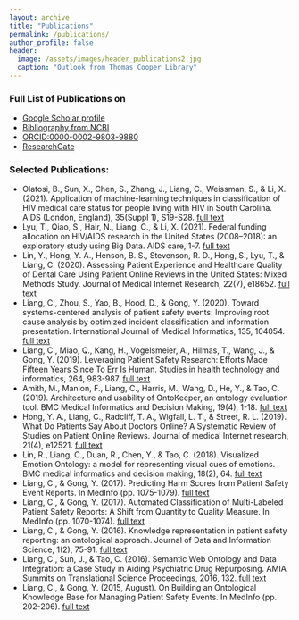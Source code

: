 ```yaml
---
layout: archive
title: "Publications"
permalink: /publications/
author_profile: false
header:
  image: /assets/images/header_publications2.jpg
  caption: "Outlook from Thomas Cooper Library"
---
```


### Full List of Publications on
- [Google Scholar profile](https://scholar.google.com/citations?user=VMcFpJ4AAAAJ&hl=en)<br/>
- [Bibliography from NCBI](https://www.ncbi.nlm.nih.gov/sites/myncbi/1HeGaoiqXwwwpf/bibliography/55040917/public/?sort=date&direction=ascending)<br/>
- [ORCID:0000-0002-9803-9880](https://orcid.org/0000-0002-9803-9880)<br/>
- [ResearchGate](https://www.researchgate.net/profile/Chen_Liang32)<br/>

### Selected Publications:
- Olatosi, B., Sun, X., Chen, S., Zhang, J., Liang, C., Weissman, S., & Li, X. (2021). Application of machine-learning techniques in classification of HIV medical care status for people living with HIV in South Carolina. AIDS (London, England), 35(Suppl 1), S19-S28. [full text](https://journals.lww.com/aidsonline/Fulltext/2021/05011/Application_of_machine_learning_techniques_in.3.aspx)
- Lyu, T., Qiao, S., Hair, N., Liang, C., & Li, X. (2021). Federal funding allocation on HIV/AIDS research in the United States (2008–2018): an exploratory study using Big Data. AIDS care, 1-7. [full text](https://www.tandfonline.com/doi/abs/10.1080/09540121.2021.1896664)
- Lin, Y., Hong, Y. A., Henson, B. S., Stevenson, R. D., Hong, S., Lyu, T., & Liang, C. (2020). Assessing Patient Experience and Healthcare Quality of Dental Care Using Patient Online Reviews in the United States: Mixed Methods Study. Journal of Medical Internet Research, 22(7), e18652. [full text](https://www.jmir.org/2020/7/e18652/)
- Liang, C., Zhou, S., Yao, B., Hood, D., & Gong, Y. (2020). Toward systems-centered analysis of patient safety events: Improving root cause analysis by optimized incident classification and information presentation. International Journal of Medical Informatics, 135, 104054. [full text](https://www.sciencedirect.com/science/article/pii/S1386505619308792)
- Liang, C., Miao, Q., Kang, H., Vogelsmeier, A., Hilmas, T., Wang, J., & Gong, Y. (2019). Leveraging Patient Safety Research: Efforts Made Fifteen Years Since To Err Is Human. Studies in health technology and informatics, 264, 983-987. [full text](http://ebooks.iospress.nl/publication/52136)
- Amith, M., Manion, F., Liang, C., Harris, M., Wang, D., He, Y., & Tao, C. (2019). Architecture and usability of OntoKeeper, an ontology evaluation tool. BMC Medical Informatics and Decision Making, 19(4), 1-18. [full text](https://bmcmedinformdecismak.biomedcentral.com/articles/10.1186/s12911-019-0859-z)
- Hong, Y. A., Liang, C., Radcliff, T. A., Wigfall, L. T., & Street, R. L. (2019). What Do Patients Say About Doctors Online? A Systematic Review of Studies on Patient Online Reviews. Journal of medical Internet research, 21(4), e12521. [full text](https://www.jmir.org/2019/4/e12521/)
- Lin, R., Liang, C., Duan, R., Chen, Y., & Tao, C. (2018). Visualized Emotion Ontology: a model for representing visual cues of emotions. BMC medical informatics and decision making, 18(2), 64. [full text](https://bmcmedinformdecismak.biomedcentral.com/articles/10.1186/s12911-018-0634-6)
- Liang, C., & Gong, Y. (2017). Predicting Harm Scores from Patient Safety Event Reports. In MedInfo (pp. 1075-1079). [full text](http://ebooks.iospress.nl/publication/48320)
- Liang, C., & Gong, Y. (2017). Automated Classification of Multi-Labeled Patient Safety Reports: A Shift from Quantity to Quality Measure. In MedInfo (pp. 1070-1074). [full text](http://ebooks.iospress.nl/Extern/EnterMedLine.aspx?ISSN=0926-9630&Volume=245&SPage=1070)
- Liang, C., & Gong, Y. (2016). Knowledge representation in patient safety reporting: an ontological approach. Journal of Data and Information Science, 1(2), 75-91. [full text](https://content.sciendo.com/view/journals/jdis/1/2/article-p75.xml)
- Liang, C., Sun, J., & Tao, C. (2016). Semantic Web Ontology and Data Integration: a Case Study in Aiding Psychiatric Drug Repurposing. AMIA Summits on Translational Science Proceedings, 2016, 132. [full text](https://www.ncbi.nlm.nih.gov/pmc/articles/PMC5001753/)
- Liang, C., & Gong, Y. (2015, August). On Building an Ontological Knowledge Base for Managing Patient Safety Events. In MedInfo (pp. 202-206). [full text](http://ebooks.iospress.nl/publication/40197)
